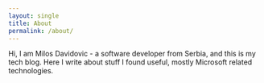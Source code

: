 ```yaml
---
layout: single
title: About
permalink: /about/
---
```


Hi, I am Milos Davidovic - a software developer from Serbia, and this is my tech blog.
Here I write about stuff I found useful, mostly Microsoft related technologies.
